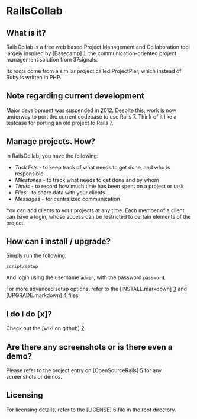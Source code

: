 # RailsCollab
## What is it?

RailsCollab is a free web based Project Management and Collaboration tool largely inspired by [Basecamp] [1], 
the communication-oriented project management solution from 37signals. 

Its roots come from a similar project called ProjectPier, 
which instead of Ruby is written in PHP.

## Note regarding current development

Major development was suspended in 2012. Despite this, work is now underway to port the current codebase to use Rails 7. Think of it like a testcase for porting an old project to Rails 7.

## Manage projects. How?

In RailsCollab, you have the following:

* *Task lists* - to keep track of what needs to get done, and who is responsible
* *Milestones* - to track what needs to get done and by whom
* *Times* - to record how much time has been spent on a project or task
* *Files* - to share data with your clients
* *Messages* - for centralized communication

You can add clients to your projects at any time. Each member of a client can have a login, 
whose access can be restricted to certain elements of the project.

## How can i install / upgrade?

Simply run the following:

    script/setup

And login using the username `admin`, with the password `password`.

For more advanced setup options, refer to the [INSTALL.markdown] [3] and [UPGRADE.markdown] [4] files

## I do i do [x]?

Check out the [wiki on github] [2].

## Are there any screenshots or is there even a demo?

Please refer to the project entry on [OpenSourceRails] [5] for any screenshots or demos.

## Licensing

For licensing details, refer to the [LICENSE] [6] file in the root directory.

[1]: http://www.basecamphq.com
[2]: http://wiki.github.com/jamesu/railscollab
[3]: INSTALL.markdown
[4]: UPGRADE.markdown
[5]: http://www.opensourcerails.com/projects/111-RailsCollab
[6]: LICENSE
